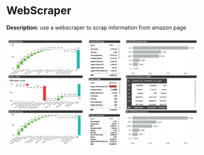 # WebScraper

<b>Description:</b>
use a webscraper to scrap information from amazon page



![Screenshot](https://github.com/joshnsw/Data-Science-Analysis-projects/blob/main/Truck%20Data%20Reporting%20Dashboard/Cost%20Reporting%20Dashboard1024_1.jpg)







